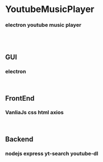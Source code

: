 # YoutubeMusicPlayer
### electron youtube music player 
<br>
<br>

## GUI
### electron
<br>

## FrontEnd 
### VanliaJs css html axios 
<br>

## Backend
### nodejs express yt-search youtube-dl

